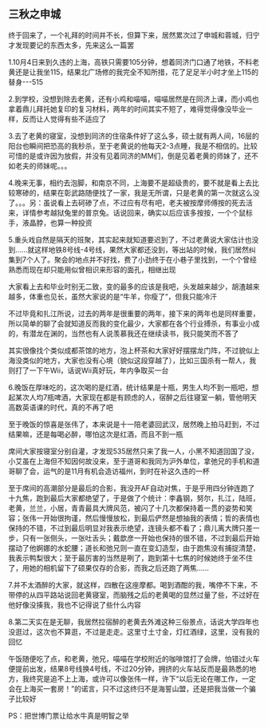 ## 三秋之申城 ##

终于回来了，一个礼拜的时间并不长，但算下来，居然累次过了申城和蓉城，归宁才发现要记的东西太多，先来这么一篇罢

1.10月4日来到久违的上海，高铁只需要105分钟，想着同济门口通了地铁，不料老黄还是让我坐115，结果北广场修的我完全不知所措，花了足足半小时才坐上115的替身---515

2.到学校，没想到除去老黄，还有小鸡和喵喵，喵喵居然是在同济上课，而小鸡也拿着鼎儿拜托她复印的复习材料，两年的时间其实不短了，难得觉得像没毕业一样，反而让人觉得有些不适应了

3.去了老黄的寝室，没想到同济的住宿条件好了这么多，硕士就有两人间，16层的阳台也瞬间把恐高的我秒杀，至于老黄说的他每天2-3点睡，我是不相信的。比较可惜的是或许因为放假，并没有见着同济的MM们，倒是见着老黄的师妹了，还不如老夫的师妹呢。。。

4.晚来无事，相约去泡脚，和南京不同，上海要不是超级贵的，要不就是看上去比较寒碜的，结果在彰武路随便找了一家，我是无所谓，只是老黄的第一次就这么没了。。。另：虽说看上去砢碜了点，不过应有尽有吧，老夫被按摩师傅按的死去活来，详情参考越狱兔里的普京兔。话说回来，确实以后应该多按按，一个个鼠标手，液晶脖，也算一种投资

5.重头戏自然是隔天的班聚，其实起来就知道要迟到了，不过老黄说大家估计也没到……就这样地铁8号线-4号线，果然大家都还没到，等出站的时候，我们居然纠集到7个人了。聚会的地点并不好找，费了小劲终于在小巷子里找到，一个个曾经熟悉而现在却只能用似曾相识来形容的面孔，相继出现

大家看上去和毕业时别无二致，变的最多的应该是我吧，头发越来越少，胡渣越来越多，体重也见长，虽然大家说的是“牛羊，你瘦了”，但我只能冷汗

不过毕竟和扎江所说，过去的两年是很重要的两年，接下来的两年也是同样重要，所以简单的聊了会就知道反而我的变化最少，大家都在各个行业搏杀，有事业小成的，有潜龙在渊的，当然也有人说羡慕我还在继续读书，我只能笑而不答了

其实很像找个类似成都茶馆的地方，泡上杯茶和大家好好摆摆龙门阵，不过貌似上海没类似的地方，大家也没有心境（貌似这段穿越了），比如三国杀有一帮人，我则打了一下午Wii，话说Wii真好玩，年内争取买一台

6.晚饭在厚味吃的，这次喝的是红酒，统计结果是十瓶，男生人均不到一瓶吧，想起某次人均7瓶啤酒，大家现在都是有顾虑的人，宿醉之后往寝室一躺，管他明天高数英语课的时代，真的不再了吧

至于晚饭的惊喜是张伟了，本来说是十一陪老婆回武汉，居然晚上拍马赶到，不过结果嘛，还是每喝必醉，哪怕这次是红酒，而且不到一瓶

席间大家按寝室分别自灌，才发现535居然只来了我一人，小黑不知道回国了没，小艾虽在上海但不知因何故没来，至于道哥和我同为沪外单位，拿弛兄的手机和道哥聊了会，运气的是11月有机会造访福州，到时在补这久违的一杯

至于席间的高潮部分是最后的合影，我没开AF自动对焦，于是乎用四分钟连跑了十九焦，跑到最后大家都绝望了，于是做了个统计：李鑫钢，努尔，扎江，陆班，老黄，兰兰，小居，青青最具大牌风范，被闪了十几次都保持着一贯的姿势和笑容；张伟一开始很拘谨，然后慢慢放松，到最后俨然是想抽我的表情；哲的表情也保持的不错，不过到最后明显对我表示绝望，连镜头都不看了；鼎儿离大牌只差一步，只有一张侧头，一张吐舌头；戴歆彦一开始也保持的很不错，不过到最后开始摆动了他婀娜的水蛇腰；道长和弛兄则一直在变幻造型，由于跑焦没有捕捉清楚，我表示鸭梨很大；至于最厉害的当然是咧了，跑到第十七焦的时候她终于坐不住了，用她的相机留下了硕果仅存的合影，而我之后还跑了两焦……

7.并不太酒醉的大家，就这样，四散在这座摩都。喝到酒酣的我，嘴停不下来，不带停的从四平路站说回老黄寝室，而脑残之后的老黄喝的显然过量了些，不过好在他好像没揍我，我也不记得说了些什么内容

8.第二天实在是无聊，我居然拉宿醉的老黄去外滩这种三俗景点，话说大学四年也没逛过，这次也不算逛，不过是走走。这里寸土寸金，灯红酒绿，这里，没有我的回忆

午饭随便吃了点，和老黄，弛兄，喵喵在学校附近的咖啡馆打了会牌，怕错过火车便提前出发，结果8号线换4号线，不过20分钟，拥挤的火车站反而是最熟悉的地方，我终究是追不上上海，或许可以像张伟一样，许下“以后无论在哪工作，一定会在上海买一套房！”的诺言，只不过这终归不是海誓山盟，还是把我当做一个骗子比较好

PS：把世博门票让给水牛真是明智之举